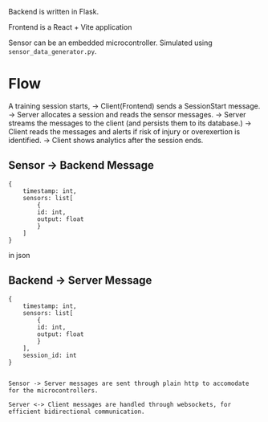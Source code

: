 Backend is written in Flask.

Frontend is a React + Vite application

Sensor can be an embedded microcontroller. Simulated using `sensor_data_generator.py`.


# Flow
A training session starts,
->
Client(Frontend) sends a SessionStart message.
->
Server allocates a session and reads the sensor messages.
->
Server streams the messages to the client (and persists them to its database.)
-> 
Client reads the messages and alerts if risk of injury or overexertion is identified.
->
Client shows analytics after the session ends.

## Sensor -> Backend Message

```
{
    timestamp: int,
    sensors: list[
        {
        id: int,
        output: float
        }
    ]
}
```

in json


## Backend -> Server Message

```
{
    timestamp: int,
    sensors: list[
        {
        id: int,
        output: float
        }
    ],
    session_id: int
}


Sensor -> Server messages are sent through plain http to accomodate for the microcontrollers.

Server <-> Client messages are handled through websockets, for efficient bidirectional communication.